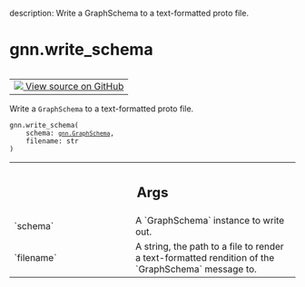 description: Write a GraphSchema to a text-formatted proto file.

<div itemscope itemtype="http://developers.google.com/ReferenceObject">
<meta itemprop="name" content="gnn.write_schema" />
<meta itemprop="path" content="Stable" />
</div>

# gnn.write_schema

<!-- Insert buttons and diff -->

<table class="tfo-notebook-buttons tfo-api nocontent" align="left">
<td>
  <a target="_blank" href="https://github.com/tensorflow/gnn/tree/master/tensorflow_gnn/graph/schema_utils.py#L41-L50">
    <img src="https://www.tensorflow.org/images/GitHub-Mark-32px.png" />
    View source on GitHub
  </a>
</td>
</table>



Write a `GraphSchema` to a text-formatted proto file.

<pre class="devsite-click-to-copy prettyprint lang-py tfo-signature-link">
<code>gnn.write_schema(
    schema: <a href="../gnn/GraphSchema.md"><code>gnn.GraphSchema</code></a>,
    filename: str
)
</code></pre>



<!-- Placeholder for "Used in" -->


<!-- Tabular view -->
 <table class="responsive fixed orange">
<colgroup><col width="214px"><col></colgroup>
<tr><th colspan="2"><h2 class="add-link">Args</h2></th></tr>

<tr>
<td>
`schema`
</td>
<td>
A `GraphSchema` instance to write out.
</td>
</tr><tr>
<td>
`filename`
</td>
<td>
A string, the path to a file to render a text-formatted
rendition of the `GraphSchema` message to.
</td>
</tr>
</table>

